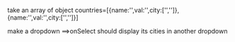
take an array of object 
  countries=[{name:'',val:'',city:['','']},{name:'',val:'',city:['','']}]

  make a dropdown  ==>onSelect should display its cities in another dropdown
  
